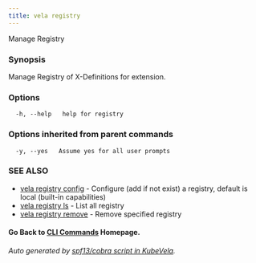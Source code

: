 ```yaml
---
title: vela registry
---
```


Manage Registry

### Synopsis

Manage Registry of X-Definitions for extension.

### Options

```
  -h, --help   help for registry
```

### Options inherited from parent commands

```
  -y, --yes   Assume yes for all user prompts
```

### SEE ALSO


* [vela registry config](vela_registry_config.md)	 - Configure (add if not exist) a registry, default is local (built-in capabilities)
* [vela registry ls](vela_registry_ls.md)	 - List all registry
* [vela registry remove](vela_registry_remove.md)	 - Remove specified registry

#### Go Back to [CLI Commands](vela.md) Homepage.


###### Auto generated by [spf13/cobra script in KubeVela](https://github.com/kubevela/kubevela/tree/master/hack/docgen).
